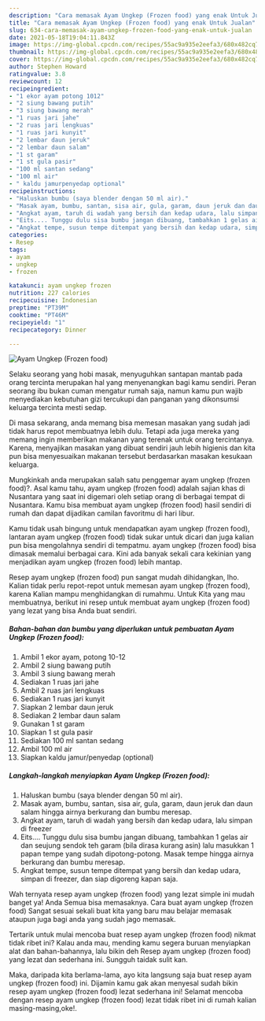 ```yaml
---
description: "Cara memasak Ayam Ungkep (Frozen food) yang enak Untuk Jualan"
title: "Cara memasak Ayam Ungkep (Frozen food) yang enak Untuk Jualan"
slug: 634-cara-memasak-ayam-ungkep-frozen-food-yang-enak-untuk-jualan
date: 2021-05-18T19:04:11.843Z
image: https://img-global.cpcdn.com/recipes/55ac9a935e2eefa3/680x482cq70/ayam-ungkep-frozen-food-foto-resep-utama.jpg
thumbnail: https://img-global.cpcdn.com/recipes/55ac9a935e2eefa3/680x482cq70/ayam-ungkep-frozen-food-foto-resep-utama.jpg
cover: https://img-global.cpcdn.com/recipes/55ac9a935e2eefa3/680x482cq70/ayam-ungkep-frozen-food-foto-resep-utama.jpg
author: Stephen Howard
ratingvalue: 3.8
reviewcount: 12
recipeingredient:
- "1 ekor ayam potong 1012"
- "2 siung bawang putih"
- "3 siung bawang merah"
- "1 ruas jari jahe"
- "2 ruas jari lengkuas"
- "1 ruas jari kunyit"
- "2 lembar daun jeruk"
- "2 lembar daun salam"
- "1 st garam"
- "1 st gula pasir"
- "100 ml santan sedang"
- "100 ml air"
- " kaldu jamurpenyedap optional"
recipeinstructions:
- "Haluskan bumbu (saya blender dengan 50 ml air)."
- "Masak ayam, bumbu, santan, sisa air, gula, garam, daun jeruk dan daun salam hingga airnya berkurang dan bumbu meresap."
- "Angkat ayam, taruh di wadah yang bersih dan kedap udara, lalu simpan di freezer"
- "Eits.... Tunggu dulu sisa bumbu jangan dibuang, tambahkan 1 gelas air dan seujung sendok teh garam (bila dirasa kurang asin) lalu masukkan 1 papan tempe yang sudah dipotong-potong. Masak tempe hingga airnya berkurang dan bumbu meresap."
- "Angkat tempe, susun tempe ditempat yang bersih dan kedap udara, simpan di freezer, dan siap digoreng kapan saja."
categories:
- Resep
tags:
- ayam
- ungkep
- frozen

katakunci: ayam ungkep frozen 
nutrition: 227 calories
recipecuisine: Indonesian
preptime: "PT39M"
cooktime: "PT46M"
recipeyield: "1"
recipecategory: Dinner

---
```



![Ayam Ungkep (Frozen food)](https://img-global.cpcdn.com/recipes/55ac9a935e2eefa3/680x482cq70/ayam-ungkep-frozen-food-foto-resep-utama.jpg)

Selaku seorang yang hobi masak, menyuguhkan santapan mantab pada orang tercinta merupakan hal yang menyenangkan bagi kamu sendiri. Peran seorang ibu bukan cuman mengatur rumah saja, namun kamu pun wajib menyediakan kebutuhan gizi tercukupi dan panganan yang dikonsumsi keluarga tercinta mesti sedap.

Di masa  sekarang, anda memang bisa memesan masakan yang sudah jadi tidak harus repot membuatnya lebih dulu. Tetapi ada juga mereka yang memang ingin memberikan makanan yang terenak untuk orang tercintanya. Karena, menyajikan masakan yang dibuat sendiri jauh lebih higienis dan kita pun bisa menyesuaikan makanan tersebut berdasarkan masakan kesukaan keluarga. 



Mungkinkah anda merupakan salah satu penggemar ayam ungkep (frozen food)?. Asal kamu tahu, ayam ungkep (frozen food) adalah sajian khas di Nusantara yang saat ini digemari oleh setiap orang di berbagai tempat di Nusantara. Kamu bisa membuat ayam ungkep (frozen food) hasil sendiri di rumah dan dapat dijadikan camilan favoritmu di hari libur.

Kamu tidak usah bingung untuk mendapatkan ayam ungkep (frozen food), lantaran ayam ungkep (frozen food) tidak sukar untuk dicari dan juga kalian pun bisa mengolahnya sendiri di tempatmu. ayam ungkep (frozen food) bisa dimasak memalui berbagai cara. Kini ada banyak sekali cara kekinian yang menjadikan ayam ungkep (frozen food) lebih mantap.

Resep ayam ungkep (frozen food) pun sangat mudah dihidangkan, lho. Kalian tidak perlu repot-repot untuk memesan ayam ungkep (frozen food), karena Kalian mampu menghidangkan di rumahmu. Untuk Kita yang mau membuatnya, berikut ini resep untuk membuat ayam ungkep (frozen food) yang lezat yang bisa Anda buat sendiri.

<!--inarticleads1-->

##### Bahan-bahan dan bumbu yang diperlukan untuk pembuatan Ayam Ungkep (Frozen food):

1. Ambil 1 ekor ayam, potong 10-12
1. Ambil 2 siung bawang putih
1. Ambil 3 siung bawang merah
1. Sediakan 1 ruas jari jahe
1. Ambil 2 ruas jari lengkuas
1. Sediakan 1 ruas jari kunyit
1. Siapkan 2 lembar daun jeruk
1. Sediakan 2 lembar daun salam
1. Gunakan 1 st garam
1. Siapkan 1 st gula pasir
1. Sediakan 100 ml santan sedang
1. Ambil 100 ml air
1. Siapkan  kaldu jamur/penyedap (optional)




<!--inarticleads2-->

##### Langkah-langkah menyiapkan Ayam Ungkep (Frozen food):

1. Haluskan bumbu (saya blender dengan 50 ml air).
1. Masak ayam, bumbu, santan, sisa air, gula, garam, daun jeruk dan daun salam hingga airnya berkurang dan bumbu meresap.
1. Angkat ayam, taruh di wadah yang bersih dan kedap udara, lalu simpan di freezer
1. Eits.... Tunggu dulu sisa bumbu jangan dibuang, tambahkan 1 gelas air dan seujung sendok teh garam (bila dirasa kurang asin) lalu masukkan 1 papan tempe yang sudah dipotong-potong. Masak tempe hingga airnya berkurang dan bumbu meresap.
1. Angkat tempe, susun tempe ditempat yang bersih dan kedap udara, simpan di freezer, dan siap digoreng kapan saja.




Wah ternyata resep ayam ungkep (frozen food) yang lezat simple ini mudah banget ya! Anda Semua bisa memasaknya. Cara buat ayam ungkep (frozen food) Sangat sesuai sekali buat kita yang baru mau belajar memasak ataupun juga bagi anda yang sudah jago memasak.

Tertarik untuk mulai mencoba buat resep ayam ungkep (frozen food) nikmat tidak ribet ini? Kalau anda mau, mending kamu segera buruan menyiapkan alat dan bahan-bahannya, lalu bikin deh Resep ayam ungkep (frozen food) yang lezat dan sederhana ini. Sungguh taidak sulit kan. 

Maka, daripada kita berlama-lama, ayo kita langsung saja buat resep ayam ungkep (frozen food) ini. Dijamin kamu gak akan menyesal sudah bikin resep ayam ungkep (frozen food) lezat sederhana ini! Selamat mencoba dengan resep ayam ungkep (frozen food) lezat tidak ribet ini di rumah kalian masing-masing,oke!.

